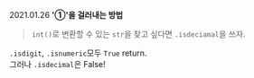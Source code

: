 2021.01.26
**'①'을 걸러내는 방법**  
> `int()`로 변환할 수 있는 `str`을 찾고 싶다면 `.isdeciamal`을 쓰자.  
  
`.isdigit`, `.isnumeric`모두 `True` return.  
그러나 `.isdecimal`은 False!
